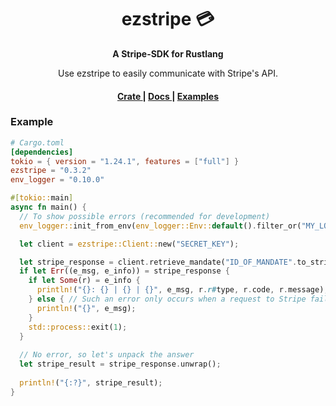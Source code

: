 <h1 align="center">ezstripe 💳</h1>
<div align="center">
 <strong>
   A Stripe-SDK for Rustlang
 </strong>
 <p>Use ezstripe to easily communicate with Stripe's API.</p>
</div>

<div align="center">
  <h4>
    <a href="https://crates.io/crates/ezstripe">
      Crate
    </a>
    <span> | </span>
    <a href="https://docs.rs/ezstripe/latest/ezstripe/">
      Docs
    </a>
    <span> | </span>
    <a href="https://github.com/EntenKoeniq/ezstripe/tree/main/examples">
      Examples
    </a>
  </h4>
</div>

### Example
```toml
# Cargo.toml
[dependencies]
tokio = { version = "1.24.1", features = ["full"] }
ezstripe = "0.3.2"
env_logger = "0.10.0"
```

```Rust
#[tokio::main]
async fn main() {
  // To show possible errors (recommended for development)
  env_logger::init_from_env(env_logger::Env::default().filter_or("MY_LOG_LEVEL", "debug"));

  let client = ezstripe::Client::new("SECRET_KEY");

  let stripe_response = client.retrieve_mandate("ID_OF_MANDATE".to_string()).get().await;
  if let Err((e_msg, e_info)) = stripe_response {
    if let Some(r) = e_info {
      println!("{}: {} | {} | {}", e_msg, r.r#type, r.code, r.message);
    } else { // Such an error only occurs when a request to Stripe failed
      println!("{}", e_msg);
    }
    std::process::exit(1);
  }
  
  // No error, so let's unpack the answer
  let stripe_result = stripe_response.unwrap();
  
  println!("{:?}", stripe_result);
}
```